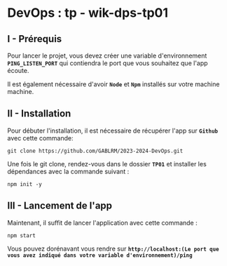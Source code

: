 # DevOps : tp - wik-dps-tp01

## I - Prérequis

Pour lancer le projet, vous devez créer une variable d'environnement **`PING_LISTEN_PORT`** qui contiendra le port que vous souhaitez que l'app écoute.

Il est également nécessaire d'avoir **`Node`** et **`Npm`** installés sur votre machine machine.

## II - Installation

Pour débuter l'installation, il est nécessaire de récupérer l'app sur **`Github`** avec cette commande: 

```
git clone https://github.com/GABLRM/2023-2024-DevOps.git
```

Une fois le git clone, rendez-vous dans le dossier **`TP01`** et installer les dépendances avec la commande suivant : 

```
npm init -y
```

## III - Lancement de l'app

Maintenant, il suffit de lancer l'application avec cette commande : 

```
npm start
```

Vous pouvez dorénavant vous rendre sur **`http://localhost:(Le port que vous avez indiqué dans votre variable d'environnement)/ping`**